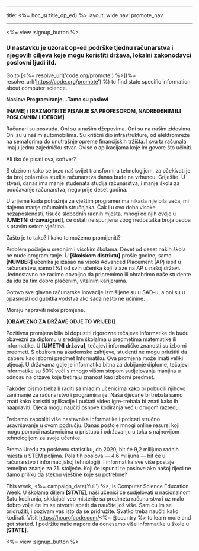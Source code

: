 * * *

title: <%= hoc_s(:title_op_ed) %> layout: wide nav: promote_nav

* * *

<%= view :signup_button %>

### U nastavku je uzorak op-ed podrške tjednu računarstva i njegovih ciljeva koje mogu koristiti država, lokalni zakonodavci poslovni ljudi itd.

  


Go to [<%= resolve_url('code.org/promote') %>](%= resolve_url('https://code.org/promote') %) to find state specific information about computer science.

**Naslov: Programiranje...Tamo su poslovi**

**[NAME] i [RAZMOTRITE PISANJE SA PROFESOROM, NADREĐENIM ILI POSLOVNIM LIDEROM]**

Računari su posvuda. Oni su u našim džepovima. Oni su na našim zidovima. Oni su u našim automobilima. Su kritični dio infrastrukture, od elektromreže na semaforima do unutrašnje opreme financijskih tržišta. I sva ta računala imaju jednu zajedničku stvar. Ovise o aplikacijama koje im govore što učiniti.

Ali tko će pisati ovaj softver?

S obzirom kako se brzo naš svijet transformira tehnologijom, za očekivati je da broj polaznika studija računarstva danas bude na vrhuncu. Griješite. U stvari, danas ima manje studenata studija računarstva, i manje škola za poučavanje računarstva, nego prije deset godina.

U vrijeme kada potražnja za vještim programerima nikada nije bila veća, mi dajemo manje računalnih stručnjaka. Čak i u ovo doba visoke nezaposlenosti, tisuće slobodnih radnih mjesta, mnogi od njih ovdje u **[UMETNI država/grad]**, će ostati neispunjena zbog nedostatka broja osoba s pravim setom vještina.

Zašto je to tako? I kako to možemo promijeniti?

Problem počinje u srednjim i visokim školama. Devet od deset naših škola ne nude programiranje. U **[školskom distriktu]** prošle godine, samo **[NUMBER]** učenika je izašao na visoki Advanced Placement (AP) ispit u računarstvu, samo **[%]** od svih učenika koji izlaze na AP u našoj državi. Jednostavno ne radimo dovoljno da pripremimo ili ohrabrimo naše studente da idu za tim dobro plaćenim, vitalnim karijerama.

Gotovo sve glavne računarske inovacije izmišljene su u SAD-u, a oni su u opasnosti od gubitka vodstva ako sada nešto ne učinine.

Moraju napraviti neke promjene.

**[OBAVEZNO ZA DRŽAVE GDJE TO VRIJEDI]**

Pozitivna promjena bila bi dopustiti rigorozne tečajeve informatike da budu obavezni za diplomu u srednjim školalma u predmetima matematike ili informatike. U **[UMETNI državu]**, tečajevi informatičke znanosti su izborni predmeti. S obzirom na akademske zahtjeve, studenti ne mogu priuštiti da izaberu kao izborni predmet Informatiku. Ova promjena može imati veliki utjecaj. U državama gdje je informatika bitna za dobijanje diplome, tečajevi informatike su 50% veći s mnogo višom stopom sudjelovanja manjina u odnosu na države koje tretiraju znanost kao izborni predmet.

Također bismo treballi raditi sa mladim učenicima kako bi pobudili njihovo zanimanje za računarstvo i programiranje. Naša djecane bi trebala samo znati kako koristiti aplikacije i puštati video igre-trebala bi znati kako ih naapraviti. Djeca mogu naučiti osnove kodiranja već u drugom razredu.

Trebamo zaposliti više nastavnika informatike i poticati stručno usavršavanje u ovom području. Danas postoje mnogi online resursi koji mogu pomoći nastavnicima u pristupu i održavanju u toku s najnovijom tehnologijom za svoje učenike.

Prema Uredu za poslovnu statistiku, do 2020, bit će 9,2 milijuna radnih mjesta u STEM poljima. Pola tih poslova — 4,6 milijuna — bit će u računarstvo i informacijskoj tehnologiji. I informatika sve više postaje temeljno znanje za 21. stoljeće. Koji će ispuniti te poslove ako našoj djeci ne damo priliku da steknu vještine koje su potrebne?

This week, <%= campaign_date('full') %>, is Computer Science Education Week. U školama diljem **[STATE]**, naši učenici će sudjelovati u nacionalnom Satu kodiranja, skidajući veo misterije sa predmeta računarstva i uz malo dobro volje će im se otvoriti apetit da naučite još više. Sam ću im se pridružiti, i pozivam vas isto da se pridružite. Svatko treba naučiti kako kodirati. Visit https://hourofcode.com/<%= @country %> to learn more and get started. I podržite naše napore da donesemo više informatike u škole u **[STATE]**.

<%= view :signup_button %>